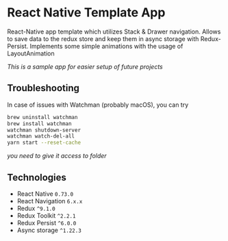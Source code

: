 # React Native Template App
React-Native app template which utilizes Stack & Drawer navigation. 
Allows to save data to the redux store and keep them in async storage with Redux-Persist.
Implements some simple animations with the usage of LayoutAnimation

_This is a sample app for easier setup of future projects_

## Troubleshooting

In case of issues with Watchman (probably macOS), you can try

```sh
brew uninstall watchman
brew install watchman
watchman shutdown-server
watchman watch-del-all
yarn start --reset-cache
```

_you need to give it access to folder_

## Technologies
- React Native `0.73.0`
- React Navigation `6.x.x`
- Redux `^9.1.0`
- Redux Toolkit `^2.2.1`
- Redux Persist `^6.0.0`
- Async storage `^1.22.3`
